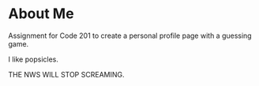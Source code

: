 # About Me
Assignment for Code 201 to create a personal profile page with a guessing game.

I like popsicles.

THE NWS WILL STOP SCREAMING.
